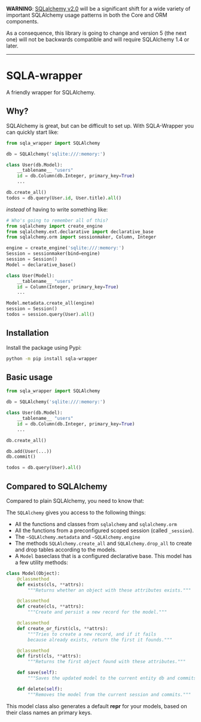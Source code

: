 **WARNING**: [SQLalchemy v2.0](https://docs.sqlalchemy.org/en/14/glossary.html#term-2.0-style) will be a significant shift for a wide variety of important SQLAlchemy usage patterns in both the Core and ORM components.

As a consequence, this library is going to change and version 5 (the next one) will not be backwards compatible and will require SQLAlchemy 1.4 or later.

----

# SQLA-wrapper

A friendly wrapper for SQLAlchemy.

## Why?

SQLAlchemy is great, but can be difficult to set up. With SQLA-Wrapper you can quickly start like:

```python
from sqla_wrapper import SQLAlchemy

db = SQLAlchemy('sqlite:///:memory:')

class User(db.Model):
    __tablename__ "users"
    id = db.Column(db.Integer, primary_key=True)
    ...

db.create_all()
todos = db.query(User.id, User.title).all()
```

*instead* of having to write something like:

```python
# Who's going to remember all of this?
from sqlalchemy import create_engine
from sqlalchemy.ext.declarative import declarative_base
from sqlalchemy.orm import sessionmaker, Column, Integer

engine = create_engine('sqlite:///:memory:')
Session = sessionmaker(bind=engine)
session = Session()
Model = declarative_base()

class User(Model):
    __tablename__ "users"
    id = Column(Integer, primary_key=True)
    ...

Model.metadata.create_all(engine)
session = Session()
todos = session.query(User).all()
```

## Installation

Install the package using Pypi:

```bash
python -m pip install sqla-wrapper
```


## Basic usage

```python
from sqla_wrapper import SQLAlchemy

db = SQLAlchemy('sqlite:///:memory:')

class User(db.Model):
    __tablename__ "users"
    id = db.Column(db.Integer, primary_key=True)
    ...

db.create_all()

db.add(User(...))
db.commit()

todos = db.query(User).all()
```

## Compared to SQLAlchemy

Compared to plain SQLAlchemy, you need to know that:

The `SQLAlchemy` gives you access to the following things:

- All the functions and classes from `sqlalchemy` and `sqlalchemy.orm`
- All the functions from a preconfigured scoped session (called `_session`).
- The `~SQLAlchemy.metadata` and `~SQLAlchemy.engine`
- The methods `SQLAlchemy.create_all` and `SQLAlchemy.drop_all` to create and drop tables according to the models.
- A `Model` baseclass that is a configured declarative base. This model has a few utility methods:

```python
class Model(Object):
    @classmethod
    def exists(cls, **attrs):
        """Returns whether an object with these attributes exists."""

    @classmethod
    def create(cls, **attrs):
        """Create and persist a new record for the model."""

    @classmethod
    def create_or_first(cls, **attrs):
        """Tries to create a new record, and if it fails
        because already exists, return the first it founds."""

    @classmethod
    def first(cls, **attrs):
        """Returns the first object found with these attributes."""

    def save(self):
        """Saves the updated model to the current entity db and commits."""

    def delete(self):
        """Removes the model from the current session and commits."""
```

This model class also generates a default __repr__ for your models, based on their class names an primary keys.
